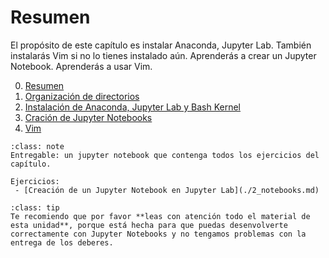 # Resumen

El propósito de este capítulo es instalar Anaconda, Jupyter Lab. También instalarás Vim si no lo tienes instalado aún. Aprenderás a crear un Jupyter Notebook. Aprenderás a usar Vim. 

0. [Resumen](0_Resumen.md)
0. [Organización de directorios](0_terminal_primera.md)
1. [Instalación de Anaconda, Jupyter Lab y Bash Kernel](./1_anaconda.md)
2. [Cración de Jupyter Notebooks](./2_notebooks.md)
3. [Vim](./3_vim.md)


```{admonition} Deber
:class: note
Entregable: un jupyter notebook que contenga todos los ejercicios del capítulo.

Ejercicios:
 - [Creación de un Jupyter Notebook en Jupyter Lab](./2_notebooks.md)
```

```{admonition} Recomendación
:class: tip
Te recomiendo que por favor **leas con atención todo el material de esta unidad**, porque está hecha para que puedas desenvolverte correctamente con Jupyter Notebooks y no tengamos problemas con la entrega de los deberes. 
```
